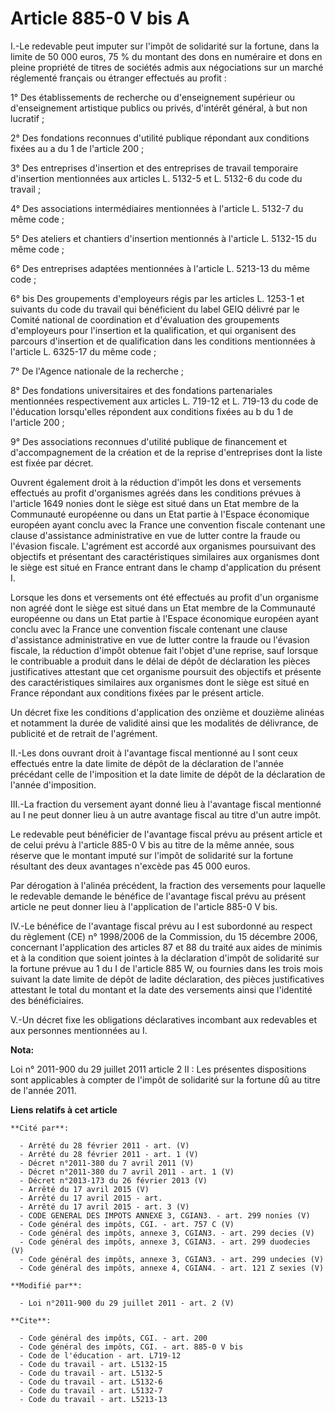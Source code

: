 # Article 885-0 V bis A

I.-Le redevable peut imputer sur l'impôt de solidarité sur la fortune, dans la limite de 50 000 euros, 75 % du montant des
dons en numéraire et dons en pleine propriété de titres de sociétés admis aux négociations sur un marché réglementé français
ou étranger effectués au profit : 

1° Des établissements de recherche ou d'enseignement supérieur ou d'enseignement artistique publics ou privés, d'intérêt
général, à but non lucratif ; 

2° Des fondations reconnues d'utilité publique répondant aux conditions fixées au a du 1 de l'article 200 ; 

3° Des entreprises d'insertion et des entreprises de travail temporaire d'insertion mentionnées aux articles L. 5132-5 et L.
5132-6 du code du travail ; 

4° Des associations intermédiaires mentionnées à l'article L. 5132-7 du même code ; 

5° Des ateliers et chantiers d'insertion mentionnés à l'article L. 5132-15 du même code ; 

6° Des entreprises adaptées mentionnées à l'article L. 5213-13 du même code ; 

6° bis Des groupements d'employeurs régis par les articles L. 1253-1 et suivants du code du travail qui bénéficient du label
GEIQ délivré par le Comité national de coordination et d'évaluation des groupements d'employeurs pour l'insertion et la
qualification, et qui organisent des parcours d'insertion et de qualification dans les conditions mentionnées à l'article L.
6325-17 du même code ; 

7° De l'Agence nationale de la recherche ; 

8° Des fondations universitaires et des fondations partenariales mentionnées respectivement aux articles L. 719-12 et L.
719-13 du code de l'éducation lorsqu'elles répondent aux conditions fixées au b du 1 de l'article 200 ; 

9° Des associations reconnues d'utilité publique de financement et d'accompagnement de la création et de la reprise
d'entreprises dont la liste est fixée par décret. 

Ouvrent également droit à la réduction d'impôt les dons et versements effectués au profit d'organismes agréés dans les
conditions prévues à l'article 1649 nonies dont le siège est situé dans un Etat membre de la Communauté européenne ou dans un
Etat partie à l'Espace économique européen ayant conclu avec la France une convention fiscale contenant une clause
d'assistance administrative en vue de lutter contre la fraude ou l'évasion fiscale. L'agrément est accordé aux organismes
poursuivant des objectifs et présentant des caractéristiques similaires aux organismes dont le siège est situé en France
entrant dans le champ d'application du présent I. 

Lorsque les dons et versements ont été effectués au profit d'un organisme non agréé dont le siège est situé dans un Etat
membre de la Communauté européenne ou dans un Etat partie à l'Espace économique européen ayant conclu avec la France une
convention fiscale contenant une clause d'assistance administrative en vue de lutter contre la fraude ou l'évasion fiscale,
la réduction d'impôt obtenue fait l'objet d'une reprise, sauf lorsque le contribuable a produit dans le délai de dépôt de
déclaration les pièces justificatives attestant que cet organisme poursuit des objectifs et présente des caractéristiques
similaires aux organismes dont le siège est situé en France répondant aux conditions fixées par le présent article. 

Un décret fixe les conditions d'application des onzième et douzième alinéas et notamment la durée de validité ainsi que les
modalités de délivrance, de publicité et de retrait de l'agrément. 

II.-Les dons ouvrant droit à l'avantage fiscal mentionné au I sont ceux effectués entre la date limite de dépôt de la
déclaration de l'année précédant celle de l'imposition et la date limite de dépôt de la déclaration de l'année d'imposition. 

III.-La fraction du versement ayant donné lieu à l'avantage fiscal mentionné au I ne peut donner lieu à un autre avantage
fiscal au titre d'un autre impôt. 

Le redevable peut bénéficier de l'avantage fiscal prévu au présent article et de celui prévu à l'article 885-0 V bis au titre
de la même année, sous réserve que le montant imputé sur l'impôt de solidarité sur la fortune résultant des deux avantages
n'excède pas 45 000 euros. 

Par dérogation à l'alinéa précédent, la fraction des versements pour laquelle le redevable demande le bénéfice de l'avantage
fiscal prévu au présent article ne peut donner lieu à l'application de l'article 885-0 V bis. 

IV.-Le bénéfice de l'avantage fiscal prévu au I est subordonné au respect du règlement (CE) n° 1998/2006 de la Commission, du
15 décembre 2006, concernant l'application des articles 87 et 88 du traité aux aides de minimis et à la condition que soient
jointes à la déclaration d'impôt de solidarité sur la fortune prévue au 1 du I de l'article 885 W, ou fournies dans les trois
mois suivant la date limite de dépôt de ladite déclaration, des pièces justificatives attestant le total du montant et la
date des versements ainsi que l'identité des bénéficiaires. 

V.-Un décret fixe les obligations déclaratives incombant aux redevables et aux personnes mentionnées au I.

**Nota:**

Loi n° 2011-900 du 29 juillet 2011 article 2 II : Les présentes dispositions sont applicables à compter de l'impôt de
solidarité sur la fortune dû au titre de l'année 2011.

**Liens relatifs à cet article**

	**Cité par**:

	  - Arrêté du 28 février 2011 - art. (V)
	  - Arrêté du 28 février 2011 - art. 1 (V)
	  - Décret n°2011-380 du 7 avril 2011 (V)
	  - Décret n°2011-380 du 7 avril 2011 - art. 1 (V)
	  - Décret n°2013-173 du 26 février 2013 (V)
	  - Arrêté du 17 avril 2015 (V)
	  - Arrêté du 17 avril 2015 - art.
	  - Arrêté du 17 avril 2015 - art. 3 (V)
	  - CODE GENERAL DES IMPOTS ANNEXE 3, CGIAN3. - art. 299 nonies (V)
	  - Code général des impôts, CGI. - art. 757 C (V)
	  - Code général des impôts, annexe 3, CGIAN3. - art. 299 decies (V)
	  - Code général des impôts, annexe 3, CGIAN3. - art. 299 duodecies (V)
	  - Code général des impôts, annexe 3, CGIAN3. - art. 299 undecies (V)
	  - Code général des impôts, annexe 4, CGIAN4. - art. 121 Z sexies (V)

	**Modifié par**:

	  - Loi n°2011-900 du 29 juillet 2011 - art. 2 (V)

	**Cite**:

	  - Code général des impôts, CGI. - art. 200
	  - Code général des impôts, CGI. - art. 885-0 V bis
	  - Code de l'éducation - art. L719-12
	  - Code du travail - art. L5132-15
	  - Code du travail - art. L5132-5
	  - Code du travail - art. L5132-6
	  - Code du travail - art. L5132-7
	  - Code du travail - art. L5213-13
